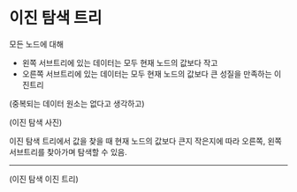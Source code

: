 # 이진 탐색 트리

모든 노드에 대해

- 왼쪽 서브트리에 있는 데이터는 모두 현재 노드의 값보다 작고
- 오른쪽 서브트리에 있는 데이터는 모두 현재 노드의 값보다 큰
  성질을 만족하는 이진트리

(중복되는 데이터 원소는 없다고 생각하고)

(이진 탐색 사진)

이진 탐색 트리에서 값을 찾을 때 현재 노드의 값보다 큰지 작은지에 따라 오른쪽, 왼쪽 서브트리를 찾아가며 탐색할 수 있음.

---

(이진 탐색 이진 트리)
